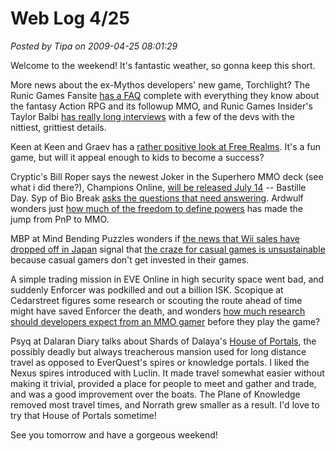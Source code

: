 # Web Log 4/25

*Posted by Tipa on 2009-04-25 08:01:29*

Welcome to the weekend! It's fantastic weather, so gonna keep this short.

More news about the ex-Mythos developers' new game, Torchlight? The Runic Games Fansite [has a FAQ](http://www.runicgamesfansite.com/torchlight-faq/) complete with everything they know about the fantasy Action RPG and its followup MMO, and Runic Games Insider's Taylor Balbi [has really long interviews](http://www.runicinsider.com/forums/showthread.php?t=74) with a few of the devs with the nittiest, grittiest details.

Keen at Keen and Graev has a [rather positive look at Free Realms](http://www.keenandgraev.com/?p=2262). It's a fun game, but will it appeal enough to kids to become a success?

Cryptic's Bill Roper says the newest Joker in the Superhero MMO deck (see what i did there?), Champions Online, [will be released July 14](http://www.strategyinformer.com/news/4062/champions-online-dated-releases-14th-july-2009-in-us-and-europe) -- Bastille Day. Syp of Bio Break [asks the questions that need answering](http://biobreak.wordpress.com/2009/04/24/champions-summer-domination/). Ardwulf wonders just [how much of the freedom to define powers](http://ardwulfslair.wordpress.com/2009/04/24/chapions-online-in-july/) has made the jump from PnP to MMO. 

MBP at Mind Bending Puzzles wonders if [the news that Wii sales have dropped off in Japan](http://www.joystiq.com/2009/04/06/nintendo-not-concerned-about-declining-japanese-wii-sales/) signal that [the craze for casual games is unsustainable](http://mindbendingpuzzles.blogspot.com/2009/04/how-simple-business-common-sense-will.html) because casual gamers don't get invested in their games. 

A simple trading mission in EVE Online in high security space went bad, and suddenly Enforcer was podkilled and out a billion ISK. Scopique at Cedarstreet figures some research or scouting the route ahead of time might have saved Enforcer the death, and wonders [how much research should developers expect from an MMO gamer](http://www.cedarstreet.net/2009/04/how-much-effort-do-you-put-into-your.html) before they play the game?

Psyq at Dalaran Diary talks about Shards of Dalaya's [House of Portals](http://dalayan.wordpress.com/2009/04/24/sod-innovation-no-2-mansion-of-portals/), the possibly deadly but always treacherous mansion used for long distance travel as opposed to EverQuest's spires or knowledge portals. I liked the Nexus spires introduced with Luclin. It made travel somewhat easier without making it trivial, provided a place for people to meet and gather and trade, and was a good improvement over the boats. The Plane of Knowledge removed most travel times, and Norrath grew smaller as a result. I'd love to try that House of Portals sometime!

See you tomorrow and have a gorgeous weekend!

